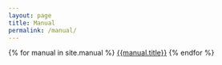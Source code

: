 ```yaml
---
layout: page 
title: Manual 
permalink: /manual/
---
```

{% for manual in site.manual %}
  <a href="{{manual.url}}">{{manual.title}}</a>
{% endfor %}
